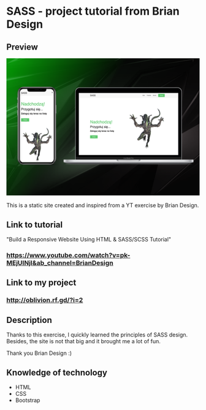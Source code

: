 # SASS - project tutorial from Brian Design

## Preview
![Preview project](preview_project.png)

This is a static site created and inspired from a YT exercise by Brian Design.

## Link to tutorial
"Build a Responsive Website Using HTML & SASS/SCSS Tutorial"
### https://www.youtube.com/watch?v=pk-MEjUINjI&ab_channel=BrianDesign

## Link to my project
### http://oblivion.rf.gd/?i=2

## Description
Thanks to this exercise, I quickly learned the principles of SASS design. Besides, the site is not that big and it brought me a lot of fun.

Thank you Brian Design :)

## Knowledge of technology
* HTML
* CSS
* Bootstrap
